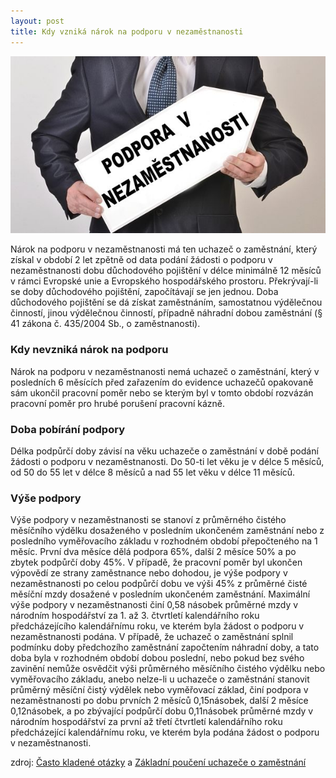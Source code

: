 ```yaml
---
layout: post
title: Kdy vzniká nárok na podporu v nezaměstnanosti
---
```


<img src="/images/396409-top_foto1-83sk9.jpg" alt="396409-top_foto1-83sk9.jpg">

Nárok na podporu v nezaměstnanosti má ten uchazeč o zaměstnání, který získal v období 2 let zpětně od data podání žádosti o podporu v nezaměstnanosti dobu důchodového pojištění v délce minimálně 12 měsíců v rámci Evropské unie a Evropského hospodářského prostoru. Překrývají-li se doby důchodového pojištění, započítávají se jen jednou. Doba důchodového pojištění se dá získat zaměstnáním, samostatnou výdělečnou činností, jinou výdělečnou činností, případně náhradní dobou zaměstnání (§ 41 zákona č. 435/2004 Sb., o zaměstnanosti).

### Kdy nevzniká nárok na podporu
Nárok na podporu v nezaměstnanosti nemá uchazeč o zaměstnání, který v posledních 6 měsících před zařazením do evidence uchazečů opakovaně sám ukončil pracovní poměr nebo se kterým byl v tomto období rozvázán pracovní poměr pro hrubé porušení pracovní kázně.

### Doba pobírání podpory
Délka podpůrčí doby závisí na věku uchazeče o zaměstnání v době podání žádosti o podporu v nezaměstnanosti. Do 50-ti let věku je v délce 5 měsíců, od 50 do 55 let v délce 8 měsíců a nad 55 let věku v délce 11 měsíců. 

### Výše podpory
Výše podpory v nezaměstnanosti se stanoví z průměrného čistého měsíčního výdělku dosaženého v posledním ukončeném zaměstnání nebo z posledního vyměřovacího základu v rozhodném období přepočteného na 1 měsíc. První dva měsíce dělá podpora 65%, další 2 měsíce 50% a po zbytek podpůrčí doby 45%.
V případě, že pracovní poměr byl ukončen výpovědí ze strany zaměstnance nebo dohodou, je výše podpory v nezaměstnanosti po celou podpůrčí dobu ve výši 45% z průměrné čisté měsíční mzdy dosažené v posledním ukončeném zaměstnání.
Maximální výše podpory v nezaměstnanosti činí 0,58 násobek průměrné mzdy v národním hospodářství za 1. až 3. čtvrtletí kalendářního roku předcházejícího kalendářnímu roku, ve kterém byla žádost o podporu v nezaměstnanosti podána.
V případě, že uchazeč o zaměstnání splnil podmínku doby předchozího zaměstnání započtením náhradní doby, a tato doba byla v rozhodném období dobou poslední, nebo pokud bez svého zavinění nemůže osvědčit výši průměrného měsíčního čistého výdělku nebo vyměřovacího základu, anebo nelze-li u uchazeče o zaměstnání stanovit průměrný měsíční čistý výdělek nebo vyměřovací základ, činí podpora v nezaměstnanosti po dobu prvních 2 měsíců 0,15násobek, další 2 měsíce 0,12násobek, a po zbývající podpůrčí dobu 0,11násobek průměrné mzdy v národním hospodářství za první až třetí čtvrtletí kalendářního roku předcházející kalendářnímu roku, ve kterém byla podána žádost o podporu v nezaměstnanosti.

zdroj: [Často kladené otázky](http://portal.mpsv.cz/sz/call_centrum/faq) a [Základní poučení uchazeče o zaměstnání](https://formulare.mpsv.cz/okprace/cs/welcome/forms.jsp)
